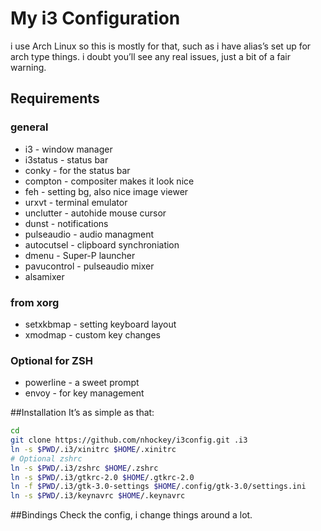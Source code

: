 # My i3 Configuration
i use Arch Linux so this is mostly for that, such as i have alias’s set up for arch type things. i doubt you’ll see any real issues, just a bit of a fair warning.

## Requirements
### general
* i3 - window manager
* i3status - status bar
* conky - for the status bar
* compton - compositer makes it look nice
* feh - setting bg, also nice image viewer
* urxvt - terminal emulator
* unclutter - autohide mouse cursor
* dunst - notifications
* pulseaudio - audio managment
* autocutsel - clipboard synchroniation
* dmenu - Super-P launcher
* pavucontrol - pulseaudio mixer
* alsamixer

### from xorg
* setxkbmap - setting keyboard layout
* xmodmap - custom key changes

### Optional for ZSH
* powerline - a sweet prompt
* envoy - for key management

##Installation
It’s as simple as that:

```bash
cd
git clone https://github.com/nhockey/i3config.git .i3
ln -s $PWD/.i3/xinitrc $HOME/.xinitrc
# Optional zshrc
ln -s $PWD/.i3/zshrc $HOME/.zshrc
ln -s $PWD/.i3/gtkrc-2.0 $HOME/.gtkrc-2.0
ln -f $PWD/.i3/gtk-3.0-settings $HOME/.config/gtk-3.0/settings.ini
ln -s $PWD/.i3/keynavrc $HOME/.keynavrc
```

##Bindings
Check the config, i change things around a lot.
